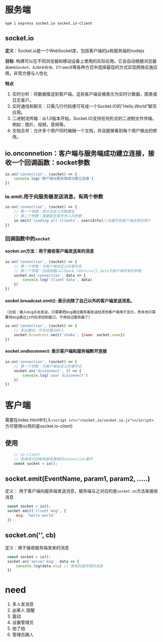 # 服务端
    npm i express socket.io socket.io-client
## socket.io
**定义**：Socket.io是一个WebSocket库，包括客户端的js和服务端的nodejs

**目标**: 构建可以在不同浏览器和移动设备上使用的实际应用。它会自动根据浏览器从`WebSocket、AJAX长轮询、Iframe流`等各种方式中选择最佳的方式实现网络实施应用，非常方便与人性化

**特点**
1. 实时分析：将数据推送到客户端，这些客户端会被表示为实时计数器，图表或日志客户。
2. 实时通信和聊天：只需几行代码便可写成一个Socket.IO的”Hello,World”聊天应用。
3. 二进制流传输：从1.0版本开始，Socket.IO支持任何形式的二进制文件传输，例如：图片，视频，音频等。
4. 文档合并：允许多个用户同时编辑一个文档，并且能够看到每个用户做出的修改。

## io.onconnetion：客户端与服务端成功建立连接，接收一个回调函数：socket参数
```js
io.on('connection', (socket) => {
    console.log('客户端与服务端成功建立连接')
})
```
### io.emit:用于向服务器发送消息，有两个参数
```js
io.on('connection', (socket) => {
    // 第一个参数：表示自定义的数据名
    // 第二个参数：需要配合事件传入的参数
    io.emit('loading all clients', usersInfo)//加载所有客户端进来的用户
})
```
### 回调函数中的`socket`
#### socket.on方法：用于接收客户端发送来的消息
```js
io.on('connection', (socket) => {
    // 第一个参数：为客户端自定义的事件名
    // 第二个参数：回调函数callback,(data)=>{},data为客户端传来的参数
    socket.on('connection', data => {
        console.log('client data', data)
    })
})
```

#### socket.broadcast.emit(): 表示向除了自己以外的客户端发送消息。
    （比如：输入msg点击发送，只需要把msg通过服务器发送给其他客户端用于显示，而本地只需要将msg通过js代码添加到窗口，不用经过服务器了）
```js
io.on('connection', (socket) => {
    // 发出震动，并告诉震动的人
    socket.broadcast.emit('shake', {name: socket.name})
})
```

#### socket.ondisconnect: 表示客户端和服务端断开连接
```js
io.on('connection', (socket) => {
    // 第一个参数：为客户端自定义的事件名
    socket.on('disconnect', () => {
        console.log('user disconnect')
    })
})
```

# 客户端
需要在index.html中引入`<script src="/socket.io/socket.io.js"></script>` 方可使用io(用的是socket.io-client)

## 使用
```js
    // io-client
    // 连接成功会触发服务器端的connection事件
    const socket = io(); 
```
## socket.emit(EventName, param1, param2, …..)
定义： 用于客户端向服务端发送消息，服务端与之对应的是`socket.on`方法来接收消息
```js
 const socket = io();
 socket.emit('client msg', {
     msg: 'hello world'
 })
```
## socket.on('', cb)
定义：用于接收服务端发来的消息
```js
 const socket = io();
 socket.on('server msg', data => {
     console.log(data.msg) // 接收到服务端的消息
 })
```





# need
1. 多人发消息
2. @某人 提醒
3. 震动
4. 设置管理员
5. 拍了拍
6. 管理员踢人
